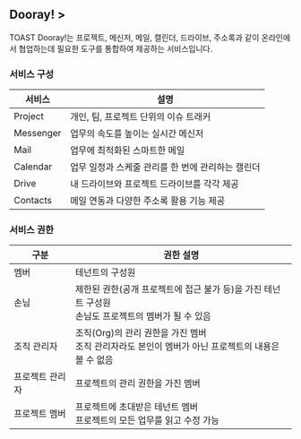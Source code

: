 
## Dooray! >  

TOAST Dooray!는 프로젝트, 메신저, 메일, 캘린더, 드라이브, 주소록과 같이 온라인에서 협업하는데 필요한 도구를 통합하여 제공하는 서비스입니다.

### 서비스 구성

|서비스|설명|
|---|---|
|Project|개인, 팀, 프로젝트 단위의 이슈 트래커|
|Messenger|업무의 속도를 높이는 실시간 메신저|
|Mail|업무에 최적화된 스마트한 메일 |
|Calendar|업무 일정과 스케줄 관리를 한 번에 관리하는 캘린더|
|Drive|내 드라이브와 프로젝트 드라이브를 각각 제공 |
|Contacts| 메일 연동과 다양한 주소록 활용 기능 제공 |

### 서비스 권한

|구분|권한 설명|
|---|---|
|멤버|테넌트의 구성원|
|손님|제한된 권한(공개 프로젝트에 접근 불가 등)을 가진 테넌트 구성원<br>손님도 프로젝트의 멤버가 될 수 있음|
|조직 관리자|조직(Org)의 관리 권한을 가진 멤버<br> 조직 관리자라도 본인이 멤버가 아닌 프로젝트의 내용은 볼 수 없음|
|프로젝트 관리자|프로젝트의 관리 권한을 가진 멤버|
|프로젝트 멤버|프로젝트에 초대받은 테넌트 멤버<br>프로젝트의 모든 업무를 읽고 수정 가능|

